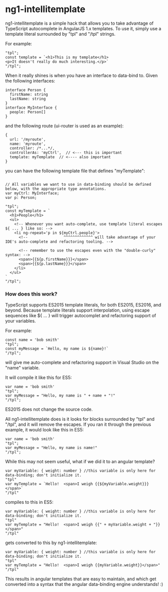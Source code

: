 # ng1-intellitemplate

ng1-intellitemplate is a simple hack that allows you to take advantage of TypeScript autocomplete in AngularJS 1.x templates.
To use it, simply use a template literal surrounded by "tpl" and "/tpl" strings.

For example:
```
"tpl";
const template = `<h1>This is my template</h1>
<p>It doesn't really do much interesting.</p>`
"/tpl";
```

When it really shines is when you have an interface to data-bind to.  Given the following interfaces:
```
interface Person {
  firstName: string
  lastName: string
}
interface MyInterface {
  people: Person[]
}
```
and the following route (ui-router is used as an example):
```
{
  url: '/myroute',
  name: 'myroute',
  controller: /*...*/,
  controllerAs: 'myCtrl',  // <--- this is important
  template: myTemplate  // <---- also important
}
```

you can have the following template file that defines "myTemplate":

```

// All variables we want to use in data-binding should be defined below, with the appropriate type annotations.
var myCtrl: MyInterface;
var p: Person;

"tpl";
const myTemplate = `
  <h1>People</h1>
  <ul>
    <!-- Whenever you want auto-complete, use template literal escapes ${ ... } like so: -->
    <li ng-repeat='p in ${myCtrl.people}'>
      <!--                ^^^^^^^^^^^^^ will take advantage of your IDE's auto-complete and refactoring tooling. -->
      
      <!-- remember to use the escapes even with the "double-curly" syntax: -->
      <span>{{${p.firstName}}}</span>
      <span>{{${p.lastName}}}</span>
    </li>
  </ul>
`
"/tpl";
```

### How does this work? ###
TypeScript supports ES2015 template literals, for both ES2015, ES2016, and beyond.  Because template literals support interpolation, using escape sequences like ${ ... } will trigger autocomplet and refactoring support of your variables.

For example:

```
const name = 'bob smith'
"tpl";
const myMessage = `Hello, my name is ${name}!` 
"/tpl";
````

will give me auto-complete and refactoring support in Visual Studio on the "name" variable.

It will compile it like this for ES5:
```
var name = 'bob smith'
"tpl";
var myMessage = "Hello, my name is " + name + "!"
"/tpl";
```
ES2015 does not change the source code.

All ng1-intellitemplate does is it looks for blocks surrounded by "tpl" and "/tpl", and it will remove the escapes.  If you ran it through the previous example, it would look like this in ES5:
```
var name = 'bob smith'
"tpl";
var myMessage = "Hello, my name is name!"
"/tpl";
```

While this may not seem useful, what if we did it to an angular template?
```
var myVariable: { weight: number } //this variable is only here for data-binding; don't initialize it.
"tpl"
var myTemplate = `Hello!  <span>I weigh {{${myVariable.weight}}}</span>`
"/tpl"
```
compiles to this in ES5:
```
var myVariable: { weight: number } //this variable is only here for data-binding; don't initialize it.
"tpl"
var myTemplate = "Hello!  <span>I weigh {{" + myVariable.weight + "}}</span>"
"/tpl"
```
gets converted to this by ng1-intellitemplate:
```
var myVariable: { weight: number } //this variable is only here for data-binding; don't initialize it.
"tpl"
var myTemplate = "Hello!  <span>I weigh {{myVariable.weight}}</span>"
"/tpl"
```

This results in angular templates that are easy to maintain, and which get converted into a syntax that the angular data-binding engine understands! :)
